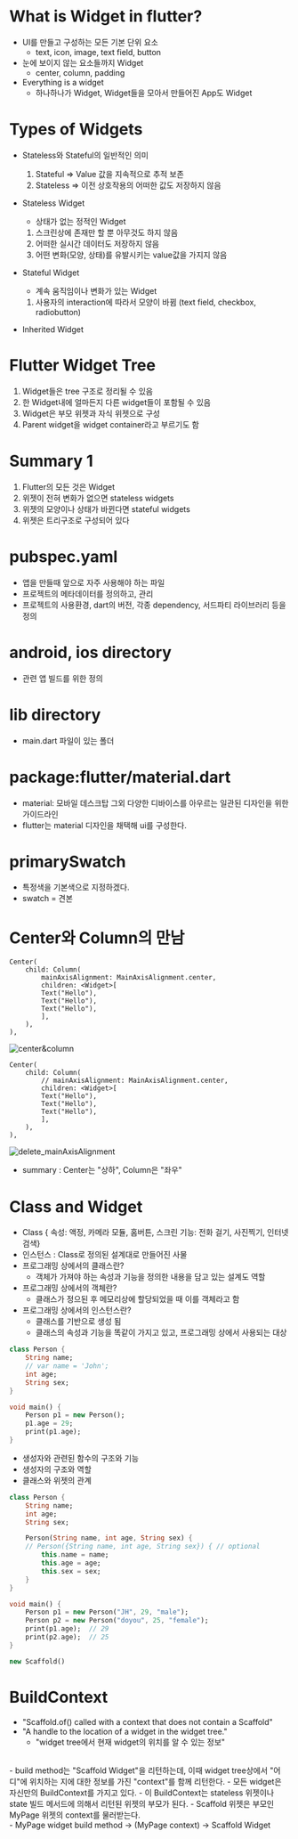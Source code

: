 # What is Widget in flutter?
- UI를 만들고 구성하는 모든 기본 단위 요소
    - text, icon, image, text field, button
- 눈에 보이지 않는 요소들까지 Widget
    - center, column, padding
- Everything is a widget
    - 하나하나가 Widget, Widget들을 모아서 만들어진 App도 Widget

# Types of Widgets
- Stateless와 Stateful의 일반적인 의미
    1. Stateful => Value 값을 지속적으로 추적 보존
    2. Stateless => 이전 상호작용의 어떠한 값도 저장하지 않음

- Stateless Widget
    - 상태가 없는 정적인 Widget
    1. 스크린상에 존재만 할 뿐 아무것도 하지 않음
    2. 어떠한 실시간 데이터도 저장하지 않음
    3. 어떤 변화(모양, 상태)를 유발시키는 value값을 가지지 않음
- Stateful Widget
    - 계속 움직임이나 변화가 있는 Widget
    1. 사용자의 interaction에 따라서 모양이 바뀜 (text field, checkbox, radiobutton)
- Inherited Widget

# Flutter Widget Tree
1. Widget들은 tree 구조로 정리될 수 있음
2. 한 Widget내에 얼마든지 다른 widget들이 포함될 수 있음
3. Widget은 부모 위젯과 자식 위젯으로 구성
4. Parent widget을 widget container라고 부르기도 함

# Summary 1
1. Flutter의 모든 것은 Widget
2. 위젯이 전혀 변화가 없으면 stateless widgets
3. 위젯의 모양이나 상태가 바뀐다면 stateful widgets
4. 위젯은 트리구조로 구성되어 있다

# pubspec.yaml
- 앱을 만들때 앞으로 자주 사용해야 하는 파일
- 프로젝트의 메타데이터를 정의하고, 관리
- 프로젝트의 사용환경, dart의 버전, 각종 dependency, 서드파티 라이브러리 등을 정의

# android, ios directory
- 관련 앱 빌드를 위한 정의

# lib directory
- main.dart 파일이 있는 폴더

# package:flutter/material.dart
- material: 모바일 데스크탑 그외 다양한 디바이스를 아우르는 일관된 디자인을 위한 가이드라인
- flutter는 material 디자인을 채택해 ui를 구성한다.

# primarySwatch
- 특정색을 기본색으로 지정하겠다.
- swatch = 견본

# Center와 Column의 만남
```
Center(
    child: Column(
        mainAxisAlignment: MainAxisAlignment.center,
        children: <Widget>[
        Text("Hello"),
        Text("Hello"),
        Text("Hello"),
        ],
    ),
),
```
![center&column](./screenshots/center%26column.png)

```
Center(
    child: Column(
        // mainAxisAlignment: MainAxisAlignment.center,
        children: <Widget>[
        Text("Hello"),
        Text("Hello"),
        Text("Hello"),
        ],
    ),
),
```
![delete_mainAxisAlignment](./screenshots/delete_mainAxisAlignment.png)

- summary : Center는 "상하", Column은 "좌우"

# Class and Widget
- Class { 속성: 액정, 카메라 모듈, 홈버튼, 스크린 기능: 전화 걸기, 사진찍기, 인터넷 검색}
- 인스턴스 : Class로 정의된 설계대로 만들어진 사물
- 프로그래밍 상에서의 클래스란?
    - 객체가 가져야 하는 속성과 기능을 정의한 내용을 담고 있는 설계도 역할
- 프로그래밍 상에서의 객체란?
    - 클래스가 정으된 후 메모리상에 할당되었을 때 이를 객체라고 함
- 프로그래밍 상에서의 인스턴스란?
    - 클래스를 기반으로 생성 됨
    - 클래스의 속성과 기능을 똑같이 가지고 있고, 프로그래밍 상에서 사용되는 대상
```dart
class Person {
    String name;
    // var name = 'John';
    int age;
    String sex;
}

void main() {
    Person p1 = new Person();
    p1.age = 29;
    print(p1.age);
}
```

- 생성자와 관련된 함수의 구조와 기능
- 생성자의 구조와 역할
- 클래스와 위젯의 관계
```dart
class Person {
    String name;
    int age;
    String sex;

    Person(String name, int age, String sex) {
    // Person({String name, int age, String sex}) { // optional    
        this.name = name;
        this.age = age;
        this.sex = sex;
    }
}

void main() {
    Person p1 = new Person("JH", 29, "male");
    Person p2 = new Person("doyou", 25, "female");
    print(p1.age);  // 29
    print(p2.age);  // 25
}

new Scaffold()
```

# BuildContext
- "Scaffold.of() called with a context that does not contain a Scaffold"
- "A handle to the location of a widget in the widget tree."
    - "widget tree에서 현재 widget의 위치를 알 수 있는 정보"
<br>
- build method는 "Scaffold Widget"을 리턴하는데, 이때 widget tree상에서 "어디"에 위치하는 지에 대한 정보를 가진 "context"를 함께 리턴한다.
- 모든 widget은 자신만의 BuildContext를 가지고 있다. 
- 이 BuildContext는 stateless 위젯이나 state 빌드 메서드에 의해서 리턴된 위젯의 부모가 된다.
- Scaffold 위젯은 부모인 MyPage 위젯의 context를 물러받는다.
<br>
- MyPage widget build method -> (MyPage context) -> Scaffold Widget
